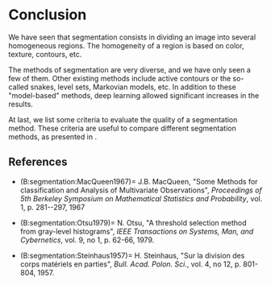 # Conclusion

We have seen that segmentation consists in dividing an image into several homogeneous regions.
The homogeneity of a region is based on color, texture, contours, etc.

The methods of segmentation are very diverse, and we have only seen a few of them.
Other existing methods include active contours or the so-called snakes, level sets, Markovian models, etc.
In addition to these "model-based" methods, deep learning allowed significant increases in the results.

At last, we list some criteria to evaluate the quality of a segmentation method.
These criteria are useful to compare different segmentation methods, as presented in [](labs:lab4).

## References

* (B:segmentation:MacQueen1967)=
  J.B. MacQueen,
  "Some Methods for classification and Analysis of Multivariate Observations",
  _Proceedings of 5th Berkeley Symposium on Mathematical Statistics and Probability_,
  vol. 1, p. 281--297, 1967

* (B:segmentation:Otsu1979)=
  N. Otsu,
  "A threshold selection method from gray-level histograms",
  _IEEE Transactions on Systems, Man, and Cybernetics_,
  vol. 9, no 1, p. 62-66, 1979.

* (B:segmentation:Steinhaus1957)=
  H. Steinhaus,
  "Sur la division des corps matériels en parties",
  _Bull. Acad. Polon. Sci._,
  vol. 4, no 12, p. 801-804, 1957.

<!--
 
Autres méthodes :
- par texture
- Mean-shift {Fukunaga75}
- SLIC {Achanta12}
- Split/merge
- Snakes
- Deep learning (maintenant il n'y a plus que ça !)

  \bibitem[Achanta  et coll. 2012]{Achanta12}
  R. Achanta, A. Shaji, K. Smith, A. Lucchi, P. Fua, S. Süsstrunk,
  \og{}SLIC Superpixels Compared to State-of-the-art Superpixel Methods \fg{},
  \emph{IEEE Transactions on Pattern Analysis and Machine Intelligence}, 34(11), p. 2274--2282, 2012.

  \bibitem[Fukunaga \& Hostetler 1975]{Fukunaga75}
  K. Fukunaga, L.D. Hostetler,
  \og{}The Estimation of the Gradient of a Density Function, with Applications in Pattern Recognition\fg{},
  \emph{IEEE Transactions on Information Theory}, 21(1) p. 32--40, 1975.

  \bibitem[MacQueen 1967]{MacQueen67}
  J.B. MacQueen,
  \og{}Some Methods for classification and Analysis of Multivariate Observations\fg{},
  5th Berkeley Symposium on Mathematical Statistics and Probability., p. 281--297, 1967.

  \bibitem[Otsu 1979]{Otsu79}
  N. Otsu,
  \og{}A threshold selection method from gray-level histograms\fg{},
  \emph{ IEEE Transactions on Systems, Man, and Cybernetics} 9(1) p. 62--66, 1979.

  \bibitem[Sezguin et Sankur 2004]{Sezgin04}
  M. Sezgin, B. Sankur,
  \og{}Survey over image thresholding techniques and quantitative performance evaluation\fg{},
  \emph{Journal of Electronic Imaging} 13(1), p. 146--165, 2004.

  \bibitem[Steinhaus 1957]{Steinhaus57}
  H. Steinhaus,
  \og{}Sur la division des corps matériels en parties\fg{}
  \emph{Bulletin de l'Académie Polonaise des Sciences}, 4(12) p. 801--804, 1957.
 -->
